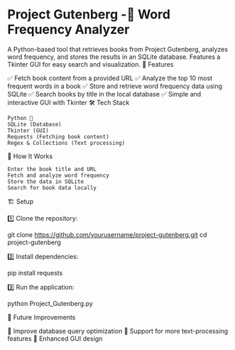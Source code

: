 # Project Gutenberg -📖 Word Frequency Analyzer

A Python-based tool that retrieves books from Project Gutenberg, analyzes word frequency, and stores the results in an SQLite database. Features a Tkinter GUI for easy search and visualization.
🚀 Features

✅ Fetch book content from a provided URL
✅ Analyze the top 10 most frequent words in a book
✅ Store and retrieve word frequency data using SQLite
✅ Search books by title in the local database
✅ Simple and interactive GUI with Tkinter
🛠️ Tech Stack

    Python 🐍
    SQLite (Database)
    Tkinter (GUI)
    Requests (Fetching book content)
    Regex & Collections (Text processing)

📂 How It Works

    Enter the book title and URL
    Fetch and analyze word frequency
    Store the data in SQLite
    Search for book data locally

🏗️ Setup

1️⃣ Clone the repository:

git clone https://github.com/yourusername/project-gutenberg.git
cd project-gutenberg

2️⃣ Install dependencies:

pip install requests

3️⃣ Run the application:

python Project_Gutenberg.py

🎯 Future Improvements

🔹 Improve database query optimization
🔹 Support for more text-processing features
🔹 Enhanced GUI design
